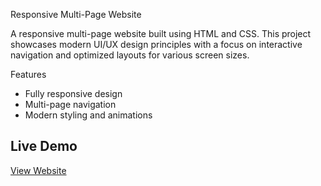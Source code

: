 Responsive Multi-Page Website

A responsive multi-page website built using HTML and CSS. This project showcases modern UI/UX design principles with a focus on interactive navigation and optimized layouts for various screen sizes.

Features
- Fully responsive design
- Multi-page navigation
- Modern styling and animations

## Live Demo
[View Website](https://debangshu21.github.io/Creative-Agency-mini/)
